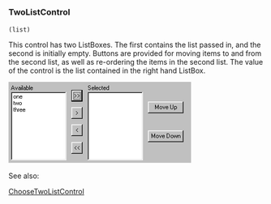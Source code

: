 ### TwoListControl

``` suneido
(list)
```

This control has two ListBoxes.  The first contains the list passed in, and the second is initially empty.
Buttons are provided for moving items to and from the second list, as well as re-ordering the items 
in the second list.  The value of the control is the list contained in the right hand ListBox.

![](<../../res/TwoList.gif>)

See also: 

[ChooseTwoListControl](<ChooseTwoListControl.md>)